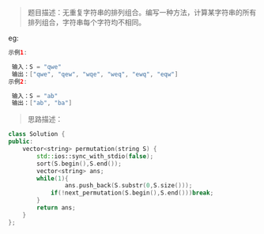 > 题目描述：无重复字符串的排列组合。编写一种方法，计算某字符串的所有排列组合，字符串每个字符均不相同。
>

eg:

```java
示例1:

 输入：S = "qwe"
 输出：["qwe", "qew", "wqe", "weq", "ewq", "eqw"]
示例2:

 输入：S = "ab"
 输出：["ab", "ba"]
```

> 思路描述：
>

```C++
class Solution {
public:
    vector<string> permutation(string S) {
        std::ios::sync_with_stdio(false);
        sort(S.begin(),S.end());
        vector<string> ans;
        while(1){
                ans.push_back(S.substr(0,S.size()));
            if(!next_permutation(S.begin(),S.end()))break;   
        }
        return ans;
    }
};

```

